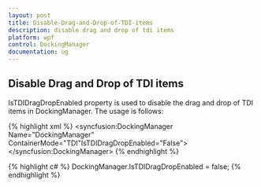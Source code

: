 ```yaml
---
layout: post
title: Disable-Drag-and-Drop-of-TDI-items
description: disable drag and drop of tdi items  
platform: wpf
control: DockingManager
documentation: ug
---
```


## Disable Drag and Drop of TDI items  

IsTDIDragDropEnabled property is used to disable the drag and drop of TDI items in DockingManager. The usage is follows: 




{% highlight xml %}
<syncfusion:DockingManager Name="DockingManager" ContainerMode="TDI"IsTDIDragDropEnabled="False">
   <Grid Name="grid1" syncfusion:DockingManager.State="Document"/> 
   <Grid Name="grid2" syncfusion:DockingManager.State="Document"/>
</syncfusion:DockingManager>
{% endhighlight %}

{% highlight c# %}
DockingManager.IsTDIDragDropEnabled = false;
{% endhighlight %}


